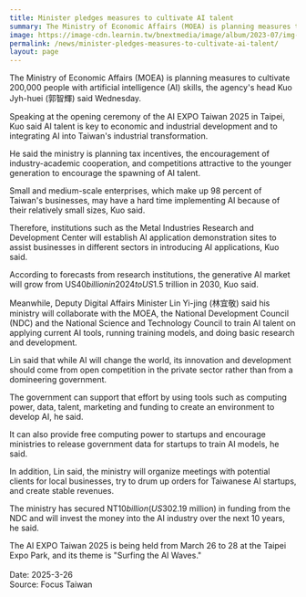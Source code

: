 ```yaml
---
title: Minister pledges measures to cultivate AI talent
summary: The Ministry of Economic Affairs (MOEA) is planning measures to cultivate 200,000 people with artificial intelligence (AI) skills
image: https://image-cdn.learnin.tw/bnextmedia/image/album/2023-07/img-1689571416-12709.jpg?w=900&output=webp
permalink: /news/minister-pledges-measures-to-cultivate-ai-talent/
layout: page
---
```


The Ministry of Economic Affairs (MOEA) is planning measures to cultivate 200,000 people with artificial intelligence (AI) skills, the agency's head Kuo Jyh-huei (郭智輝) said Wednesday.

Speaking at the opening ceremony of the AI EXPO Taiwan 2025 in Taipei, Kuo said AI talent is key to economic and industrial development and to integrating AI into Taiwan's industrial transformation.

He said the ministry is planning tax incentives, the encouragement of industry-academic cooperation, and competitions attractive to the younger generation to encourage the spawning of AI talent.

Small and medium-scale enterprises, which make up 98 percent of Taiwan's businesses, may have a hard time implementing AI because of their relatively small sizes, Kuo said.

Therefore, institutions such as the Metal Industries Research and Development Center will establish AI application demonstration sites to assist businesses in different sectors in introducing AI applications, Kuo said.

According to forecasts from research institutions, the generative AI market will grow from US$40 billion in 2024 to US$1.5 trillion in 2030, Kuo said.

Meanwhile, Deputy Digital Affairs Minister Lin Yi-jing (林宜敬) said his ministry will collaborate with the MOEA, the National Development Council (NDC) and the National Science and Technology Council to train AI talent on applying current AI tools, running training models, and doing basic research and development.

Lin said that while AI will change the world, its innovation and development should come from open competition in the private sector rather than from a domineering government.

The government can support that effort by using tools such as computing power, data, talent, marketing and funding to create an environment to develop AI, he said.

It can also provide free computing power to startups and encourage ministries to release government data for startups to train AI models, he said.

In addition, Lin said, the ministry will organize meetings with potential clients for local businesses, try to drum up orders for Taiwanese AI startups, and create stable revenues.

The ministry has secured NT$10 billion (US$302.19 million) in funding from the NDC and will invest the money into the AI industry over the next 10 years, he said.

The AI EXPO Taiwan 2025 is being held from March 26 to 28 at the Taipei Expo Park, and its theme is "Surfing the AI Waves." 
<br/>
<br/>
Date: 2025-3-26
<br/>
Source: Focus Taiwan
